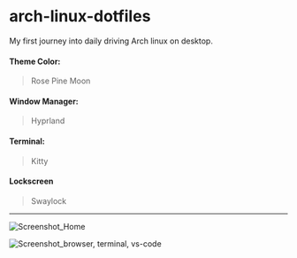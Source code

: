 # arch-linux-dotfiles

My first journey into daily driving Arch linux on desktop.

#### Theme Color: 
> Rose Pine Moon
#### Window Manager:
> Hyprland
#### Terminal: 
> Kitty
#### Lockscreen
> Swaylock
---
![Screenshot_Home](https://github.com/haleemhawkins/arch-linux-dotfiles/assets/62164901/33874776-3561-467b-b63d-4fbca6d2335b)

![Screenshot_browser, terminal, vs-code](https://github.com/haleemhawkins/arch-linux-dotfiles/assets/62164901/3c0d981c-7fa6-4b14-abec-d06953fc20b2)
